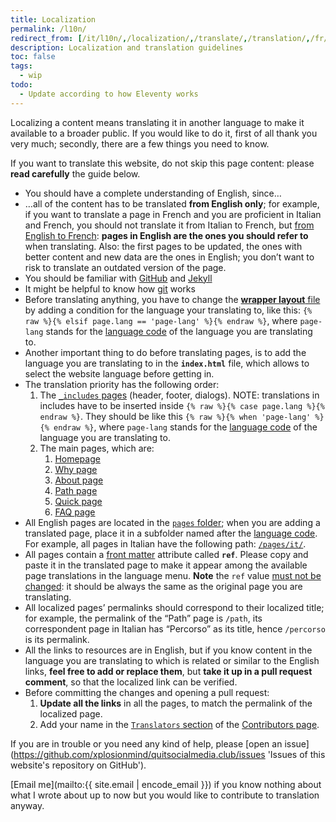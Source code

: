 ```yaml
---
title: Localization
permalink: /l10n/
redirect_from: [/it/l10n/,/localization/,/translate/,/translation/,/fr/l10n/]
description: Localization and translation guidelines
toc: false
tags:
  - wip
todo:
  - Update according to how Eleventy works
---
```

Localizing a content means translating it in another language to make it available to a broader public. If you would like to do it, first of all thank you very much; secondly, there are a few things you need to know.

<div class='red box'>
	If you want to translate this website, do not skip this page content: please <strong>read carefully</strong> the guide below.
</div>

- You should have a complete understanding of English, since…
- …all of the content has to be translated **from English only**; for example, if you want to translate a page in French and you are proficient in Italian and French, you should not translate it from Italian to French, but <u>from English to French</u>: **pages in English are the ones you should refer to** when translating. Also: the first pages to be updated, the ones with better content and new data are the ones in English; you don’t want to risk to translate an outdated version of the page.
- You should be familiar with [GitHub](https://github.com 'GitHub') and [Jekyll](https://jekyllrb.com/ 'Jekyll')
- It might be helpful to know how [git](https://git-scm.com/ 'git') works
- Before translating anything, you have to change the [**wrapper layout** file](https://github.com/xplosionmind/quitsocialmedia.club/blob/main/_layouts/wrapper.html) by adding a condition for the language your translating to, like this: `{% raw %}{% elsif page.lang == 'page-lang' %}{% endraw %}`, where `page-lang` stands for the [language code](https://en.wikipedia.org/wiki/List_of_ISO_639-1_codes '“ISO 639-1 codes„ on Wikipedia') of the language you are translating to.
- Another important thing to do before translating pages, is to add the language you are translating to in the **`index.html`** file, which allows to select the website language before getting in.
- The translation priority has the following order:
	1. The [`_includes` pages](https://github.com/xplosionmind/quitsocialmedia.club/tree/main/_includes '“_includes” folder on GitHub') (header, footer, dialogs). NOTE: translations in includes have to be inserted inside `{% raw %}{% case page.lang %}{% endraw %}`. They should be like this `{% raw %}{% when 'page-lang' %}{% endraw %}`, where `page-lang` stands for the [language code](https://en.wikipedia.org/wiki/List_of_ISO_639-1_codes '“ISO 639-1 codes„ on Wikipedia') of the language you are translating to.
	1. The main pages, which are:
		1. [Homepage](https://github.com/xplosionmind/quitsocialmedia.club/blob/main/pages/home.html 'Homepage on GitHub')
		1. [Why page](https://github.com/xplosionmind/quitsocialmedia.club/blob/main/pages/Why.md 'Why page on GitHub')
		1. [About page](https://github.com/xplosionmind/quitsocialmedia.club/blob/main/pages/About.md 'About page on GitHub')
		1. [Path page](https://github.com/xplosionmind/quitsocialmedia.club/blob/main/pages/Path.md 'Path page on GitHub')
		1. [Quick page](https://github.com/xplosionmind/quitsocialmedia.club/blob/main/pages/Quick.md 'Quick page on GitHub')
		1. [FAQ page](https://github.com/xplosionmind/quitsocialmedia.club/blob/main/pages/FAQ.md 'FAQ page on GitHub')
- All English pages are located in the [`pages` folder](https://github.com/xplosionmind/quitsocialmedia.club/tree/main/pages '“pages” folder on GitHub'); when you are adding a translated page, place it in a subfolder named after the [language code](https://en.wikipedia.org/wiki/List_of_ISO_639-1_codes '“ISO 639-1 codes„ on Wikipedia'). For example, all pages in Italian have the following path: [`/pages/it/`](https://github.com/xplosionmind/quitsocialmedia.club/tree/main/pages/it).
- All pages contain a [front matter](https://jekyllrb.com/docs/front-matter/ 'Front matter explanation on Jekyll documentation website') attribute called **`ref`**. Please copy and paste it in the translated page to make it appear among the available page translations in the language menu. **Note** the `ref` value <u>must not be changed</u>: it should be always the same as the original page you are translating.
- All localized pages’ permalinks should correspond to their localized title; for example, the permalink of the “Path” page is `/path`, its correspondent page in Italian has “Percorso” as its title, hence `/percorso` is its permalink.
- All the links to resources are in English, but if you know content in the language you are translating to which is related or similar to the English links, **feel free to add or replace them**, but **take it up in a pull request comment**, so that the localized link can be verified.
- Before committing the changes and opening a pull request:
	1. **Update all the links** in all the pages, to match the permalink of the localized page.
	1. Add your name in the [`Translators` section](/contributors#translators) of the [Contributors page](https://github.com/xplosionmind/quitsocialmedia.club/tree/main/pages/Contributors.md).

If you are in trouble or you need any kind of help, please [open an issue](https://github.com/xplosionmind/quitsocialmedia.club/issues 'Issues of this website's repository on GitHub').

[Email me](mailto:{{ site.email | encode_email }}) if you know nothing about what I wrote about up to now but you would like to contribute to translation anyway.

